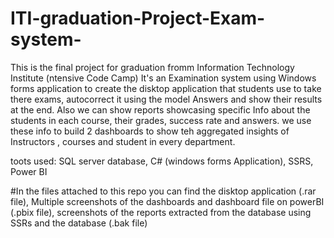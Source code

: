 # ITI-graduation-Project-Exam-system-
This is the final project for graduation fromm Information Technology Institute (ntensive Code Camp)
It's an Examination system using Windows forms application to create the disktop application that students
use to take there exams, autocorrect it using the model Answers and show their results at the end.
Also we can show reports showcasing specific Info about the students in each course, their grades, success rate and answers.
we use these info to build 2 dashboards to show teh aggregated insights of Instructors , courses and student in every department.


toots used: SQL server database, C# (windows forms Application), SSRS, Power BI

#In the files attached to this repo
you can find the disktop application (.rar file),
Multiple screenshots of the dashboards and dashboard file on powerBI (.pbix file),
screenshots of the reports extracted from the database using SSRs
and the database (.bak file) 
